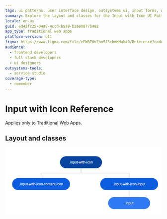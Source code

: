 ```yaml
---
tags: ui patterns, user interface design, outsystems ui, input forms, web development
summary: Explore the layout and classes for the Input with Icon UI Pattern in Traditional Web Apps using OutSystems 11 (O11).
locale: en-us
guid: ed42fc25-04a8-4ccd-b9a9-b2ae0877b492
app_type: traditional web apps
platform-version: o11
figma: https://www.figma.com/file/eFWRZ0nZhm5J5ibmKMak49/Reference?node-id=615:488
audience:
  - frontend developers
  - full stack developers
  - ui designers
outsystems-tools:
  - service studio
coverage-type:
  - remember
---
```


# Input with Icon Reference

<div class="info" markdown="1">

Applies only to Traditional Web Apps.

</div>

## Layout and classes

![Diagram illustrating the layout and classes for the Input with Icon UI Pattern in Traditional Web Apps](images/inputwithicon-2-diag.png "Input with Icon Layout Diagram")
